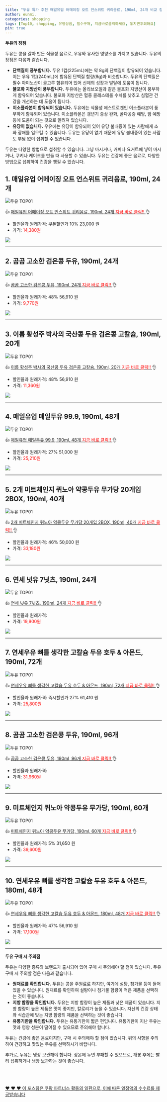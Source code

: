 ```yaml
---
title: "두유 특가 추천 매일유업 어메이징 오트 언스위트 귀리음료, 190ml, 24개 비교 장점"
author: eunmi.
categories: shopping
tags: [Top10, shopping, 유행상품, 필수구매, 지금바로클릭하세요, 놓치면후회해요]
pin: true
---
```

**두유의 장점**

두유는 콩을 갈아 만든 식물성 음료로, 우유와 유사한 영양소를 가지고 있습니다. 두유의 장점은 다음과 같습니다.

* **단백질이 풍부합니다.** 두유 1컵(225mL)에는 약 8g의 단백질이 함유되어 있습니다. 이는 우유 1컵(240mL)에 함유된 단백질 함량(8g)과 비슷합니다. 두유의 단백질은 필수 아미노산이 골고루 함유되어 있어 신체의 성장과 발달에 도움이 됩니다.
* **불포화 지방산이 풍부합니다.** 두유에는 올리브오일과 같은 불포화 지방산이 풍부하게 함유되어 있습니다. 불포화 지방산은 혈중 콜레스테롤 수치를 낮추고 심혈관 건강을 개선하는 데 도움이 됩니다.
* **이소플라본이 함유되어 있습니다.** 두유에는 식물성 에스트로겐인 이소플라본이 풍부하게 함유되어 있습니다. 이소플라본은 갱년기 증상 완화, 골다공증 예방, 암 예방 등에 도움이 되는 것으로 알려져 있습니다.
* **유당이 없습니다.** 우유에는 유당이 함유되어 있어 유당 불내증이 있는 사람에게 소화 장애를 일으킬 수 있습니다. 두유는 유당이 없기 때문에 유당 불내증이 있는 사람도 부담 없이 섭취할 수 있습니다.

두유는 다양한 방법으로 섭취할 수 있습니다. 그냥 마시거나, 커피나 요거트에 넣어 마시거나, 쿠키나 케이크를 만들 때 사용할 수 있습니다. 두유는 건강에 좋은 음료로, 다양한 방법으로 섭취하여 건강을 챙길 수 있습니다.

   

## 1. 매일유업 어메이징 오트 언스위트 귀리음료, 190ml, 24개

![두유 TOP01](https://thumbnail7.coupangcdn.com/thumbnails/remote/230x230ex/image/retail/images/803708000051982-9fecc49c-82e8-4cba-a74d-91c5307c6cf5.jpg)


👍 [매일유업 어메이징 오트 언스위트 귀리음료, 190ml, 24개 <font color=red> 지금 바로 클릭!! </font> ](https://link.coupang.com/re/AFFSDP?lptag=AF3617701&subid=GithubCoopas&pageKey=7234890895&traceid=V0-153&itemId=18631933209&vendorItemId=79330982955) 👌 


- 할인율과 원래가격: 쿠폰할인가 10%  23,000   원
- 가격: <span style='color:red'>14,380원</span>

[![](/discount_price.png)](https://link.coupang.com/re/AFFSDP?lptag=AF3617701&subid=GithubCoopas&pageKey=7234890895&traceid=V0-153&itemId=18631933209&vendorItemId=79330982955)

---


   

## 2. 곰곰 고소한 검은콩 두유, 190ml, 24개

![두유 TOP01](https://thumbnail10.coupangcdn.com/thumbnails/remote/230x230ex/image/retail/images/2969331613870-d50f10c0-6673-4ab9-aa53-d1c69fbae28d.jpg)


👍 [곰곰 고소한 검은콩 두유, 190ml, 24개 <font color=red> 지금 바로 클릭!! </font> ](https://link.coupang.com/re/AFFSDP?lptag=AF3617701&subid=GithubCoopas&pageKey=312940632&traceid=V0-153&itemId=988830917&vendorItemId=5413212677) 👌 


- 할인율과 원래가격: 48%  56,910   원
- 가격: <span style='color:red'>9,770원</span>

[![](/discount_price.png)](https://link.coupang.com/re/AFFSDP?lptag=AF3617701&subid=GithubCoopas&pageKey=312940632&traceid=V0-153&itemId=988830917&vendorItemId=5413212677)

---


   

## 3. 이롬 황성주 박사의 국산콩 두유 검은콩 고칼슘, 190ml, 20개

![두유 TOP01](https://thumbnail7.coupangcdn.com/thumbnails/remote/230x230ex/image/retail/images/4344154830680915-e9dfd7a0-729c-4ee6-be72-0bc81ad0e744.jpg)


👍 [이롬 황성주 박사의 국산콩 두유 검은콩 고칼슘, 190ml, 20개 <font color=red> 지금 바로 클릭!! </font> ](https://link.coupang.com/re/AFFSDP?lptag=AF3617701&subid=GithubCoopas&pageKey=1553274762&traceid=V0-153&itemId=2656849353&vendorItemId=70647580846) 👌 


- 할인율과 원래가격: 48%  56,910   원
- 가격: <span style='color:red'>11,360원</span>

[![](/discount_price.png)](https://link.coupang.com/re/AFFSDP?lptag=AF3617701&subid=GithubCoopas&pageKey=1553274762&traceid=V0-153&itemId=2656849353&vendorItemId=70647580846)

---


   

## 4. 매일유업 매일두유 99.9, 190ml, 48개

![두유 TOP01](https://thumbnail7.coupangcdn.com/thumbnails/remote/230x230ex/image/retail/images/8938051233608232-b3cada7e-024a-4c01-a4ba-e37d96564e66.jpg)


👍 [매일유업 매일두유 99.9, 190ml, 48개 <font color=red> 지금 바로 클릭!! </font> ](https://link.coupang.com/re/AFFSDP?lptag=AF3617701&subid=GithubCoopas&pageKey=197024288&traceid=V0-153&itemId=13266090446&vendorItemId=74756166074) 👌 


- 할인율과 원래가격: 27%  51,000   원
- 가격: <span style='color:red'>25,210원</span>

[![](/discount_price.png)](https://link.coupang.com/re/AFFSDP?lptag=AF3617701&subid=GithubCoopas&pageKey=197024288&traceid=V0-153&itemId=13266090446&vendorItemId=74756166074)

---


   

## 5. 2개 미트체인지 퀴노아 약콩두유 무가당 20개입 2BOX, 190ml, 40개

![두유 TOP01](https://thumbnail9.coupangcdn.com/thumbnails/remote/230x230ex/image/vendor_inventory/54d6/ae3c2943c28d16713e8217987f40c1f315d3278fb4d29e7805cffbc83790.jpg)


👍 [2개 미트체인지 퀴노아 약콩두유 무가당 20개입 2BOX, 190ml, 40개 <font color=red> 지금 바로 클릭!! </font> ](https://link.coupang.com/re/AFFSDP?lptag=AF3617701&subid=GithubCoopas&pageKey=7297343190&traceid=V0-153&itemId=18665241807&vendorItemId=84998277317) 👌 


- 할인율과 원래가격: 46%  50,000   원
- 가격: <span style='color:red'>33,180원</span>

[![](/discount_price.png)](https://link.coupang.com/re/AFFSDP?lptag=AF3617701&subid=GithubCoopas&pageKey=7297343190&traceid=V0-153&itemId=18665241807&vendorItemId=84998277317)

---


   

## 6. 연세 넛유 7넛츠, 190ml, 24개

![두유 TOP01](https://thumbnail7.coupangcdn.com/thumbnails/remote/230x230ex/image/retail/images/2023/08/08/16/6/7c330c35-c7c9-454e-8fc1-2d9bd5dfd198.jpg)


👍 [연세 넛유 7넛츠, 190ml, 24개 <font color=red> 지금 바로 클릭!! </font> ](https://link.coupang.com/re/AFFSDP?lptag=AF3617701&subid=GithubCoopas&pageKey=7475776811&traceid=V0-153&itemId=19715597805&vendorItemId=86819859184) 👌 


- 할인율과 원래가격: 
- 가격: <span style='color:red'>19,900원</span>

[![](/discount_price.png)](https://link.coupang.com/re/AFFSDP?lptag=AF3617701&subid=GithubCoopas&pageKey=7475776811&traceid=V0-153&itemId=19715597805&vendorItemId=86819859184)

---


   

## 7. 연세우유 뼈를 생각한 고칼슘 두유 호두 & 아몬드, 190ml, 72개

![두유 TOP01](https://thumbnail10.coupangcdn.com/thumbnails/remote/230x230ex/image/retail/images/1082534211812215-c728fae3-c69b-4b67-8770-0f4248141872.jpg)


👍 [연세우유 뼈를 생각한 고칼슘 두유 호두 & 아몬드, 190ml, 72개 <font color=red> 지금 바로 클릭!! </font> ](https://link.coupang.com/re/AFFSDP?lptag=AF3617701&subid=GithubCoopas&pageKey=6532360375&traceid=V0-153&itemId=2638297638&vendorItemId=85322203761) 👌 


- 할인율과 원래가격: 즉시할인가 27%  61,410   원
- 가격: <span style='color:red'>25,800원</span>

[![](/discount_price.png)](https://link.coupang.com/re/AFFSDP?lptag=AF3617701&subid=GithubCoopas&pageKey=6532360375&traceid=V0-153&itemId=2638297638&vendorItemId=85322203761)

---


   

## 8. 곰곰 고소한 검은콩 두유, 190ml, 96개

![두유 TOP01](https://thumbnail10.coupangcdn.com/thumbnails/remote/230x230ex/image/retail/images/bc908fc8-5b34-454e-929e-99214a8c7d397728677824991335509.png)


👍 [곰곰 고소한 검은콩 두유, 190ml, 96개 <font color=red> 지금 바로 클릭!! </font> ](https://link.coupang.com/re/AFFSDP?lptag=AF3617701&subid=GithubCoopas&pageKey=312940632&traceid=V0-153&itemId=19013168626&vendorItemId=86137789218) 👌 


- 할인율과 원래가격: 
- 가격: <span style='color:red'>31,960원</span>

[![](/discount_price.png)](https://link.coupang.com/re/AFFSDP?lptag=AF3617701&subid=GithubCoopas&pageKey=312940632&traceid=V0-153&itemId=19013168626&vendorItemId=86137789218)

---


   

## 9. 미트체인지 퀴노아 약콩두유 무가당, 190ml, 60개

![두유 TOP01](https://thumbnail9.coupangcdn.com/thumbnails/remote/230x230ex/image/vendor_inventory/9842/7dd822cfef445df20dfc55c9c2b12352f3cc6f019148997f747be93a5385.jpg)


👍 [미트체인지 퀴노아 약콩두유 무가당, 190ml, 60개 <font color=red> 지금 바로 클릭!! </font> ](https://link.coupang.com/re/AFFSDP?lptag=AF3617701&subid=GithubCoopas&pageKey=7297343190&traceid=V0-153&itemId=17970950426&vendorItemId=85128180652) 👌 


- 할인율과 원래가격: 5%  31,650   원
- 가격: <span style='color:red'>39,600원</span>

[![](/discount_price.png)](https://link.coupang.com/re/AFFSDP?lptag=AF3617701&subid=GithubCoopas&pageKey=7297343190&traceid=V0-153&itemId=17970950426&vendorItemId=85128180652)

---


   

## 10. 연세우유 뼈를 생각한 고칼슘 두유 호두 & 아몬드, 180ml, 48개

![두유 TOP01](https://thumbnail10.coupangcdn.com/thumbnails/remote/230x230ex/image/retail/images/9493fdd5-0082-47a3-b363-b488354139961872262198119503920.png)


👍 [연세우유 뼈를 생각한 고칼슘 두유 호두 & 아몬드, 180ml, 48개 <font color=red> 지금 바로 클릭!! </font> ](https://link.coupang.com/re/AFFSDP?lptag=AF3617701&subid=GithubCoopas&pageKey=6532360375&traceid=V0-153&itemId=19421829750&vendorItemId=86533291896) 👌 


- 할인율과 원래가격: 47%  56,910   원
- 가격: <span style='color:red'>17,100원</span>

[![](/discount_price.png)](https://link.coupang.com/re/AFFSDP?lptag=AF3617701&subid=GithubCoopas&pageKey=6532360375&traceid=V0-153&itemId=19421829750&vendorItemId=86533291896)

---
**두유 구매 시 주의점**

두유는 다양한 종류와 브랜드가 출시되어 있어 구매 시 주의해야 할 점이 있습니다. 두유 구매 시 주의할 점은 다음과 같습니다.

* **원재료를 확인합니다.** 두유는 콩을 주원료로 하지만, 여기에 설탕, 첨가물 등이 들어있을 수 있습니다. 원재료를 확인하여 설탕이나 첨가물 함량이 적은 제품을 선택하는 것이 좋습니다.
* **지방 함량을 확인합니다.** 두유는 지방 함량이 높은 제품과 낮은 제품이 있습니다. 지방 함량이 높은 제품은 맛이 좋지만, 칼로리가 높을 수 있습니다. 자신의 건강 상태와 식습관에 맞는 지방 함량의 제품을 선택하는 것이 좋습니다.
* **유통기한을 확인합니다.** 두유는 유통기한이 짧은 편입니다. 유통기한이 지난 두유는 맛과 영양 성분이 떨어질 수 있으므로 주의해야 합니다.

두유는 건강에 좋은 음료이지만, 구매 시 주의해야 할 점이 있습니다. 위의 사항을 주의하여 건강하고 맛있는 두유를 선택하시기 바랍니다.

추가로, 두유는 냉장 보관해야 합니다. 상온에 두면 부패할 수 있으므로, 개봉 후에는 빨리 섭취하거나 냉장 보관하는 것이 좋습니다.<br><br><br><br><br> [ ❤ ❤ ❤ 이 포스팅은 쿠팡 파트너스 활동의 일환으로, 이에 따른 일정액의 수수료를 제공받습니다](https://link.coupang.com/a/bcEFyh)